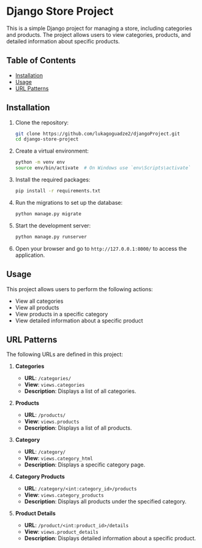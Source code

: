 
# Django Store Project

This is a simple Django project for managing a store, including categories and products. The project allows users to view categories, products, and detailed information about specific products.

## Table of Contents

- [Installation](#installation)
- [Usage](#usage)
- [URL Patterns](#url-patterns)


## Installation

1. Clone the repository:
   ```bash
   git clone https://github.com/lukagoguadze2/djangoProject.git
   cd django-store-project
   ```

2. Create a virtual environment:
   ```bash
   python -m venv env
   source env/bin/activate  # On Windows use `env\Scripts\activate`
   ```

3. Install the required packages:
   ```bash
   pip install -r requirements.txt
   ```

4. Run the migrations to set up the database:
   ```bash
   python manage.py migrate
   ```

5. Start the development server:
   ```bash
   python manage.py runserver
   ```

6. Open your browser and go to `http://127.0.0.1:8000/` to access the application.

## Usage

This project allows users to perform the following actions:

- View all categories
- View all products
- View products in a specific category
- View detailed information about a specific product

## URL Patterns

The following URLs are defined in this project:

1. **Categories**
   - **URL**: `/categories/`
   - **View**: `views.categories`
   - **Description**: Displays a list of all categories.

2. **Products**
   - **URL**: `/products/`
   - **View**: `views.products`
   - **Description**: Displays a list of all products.

3. **Category**
   - **URL**: `/category/`
   - **View**: `views.category_html`
   - **Description**: Displays a specific category page.

4. **Category Products**
   - **URL**: `/category/<int:category_id>/products`
   - **View**: `views.category_products`
   - **Description**: Displays all products under the specified category.

5. **Product Details**
   - **URL**: `/product/<int:product_id>/details`
   - **View**: `views.product_details`
   - **Description**: Displays detailed information about a specific product.

